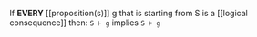 If **EVERY** [[proposition(s)]] g that is starting from S is a [[logical consequence]] then: 
`S ⊦ g` implies `S ⊧ g`
